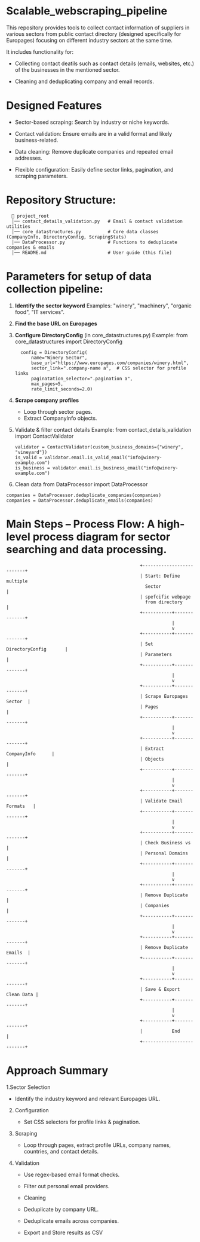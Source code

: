 # Scalable_webscraping_pipeline
This repository provides tools to collect contact information of suppliers in various sectors from public contact directory (designed specifically for Europages) focusing on different industry sectors at the same time. 

It includes functionality for:

  -  Collecting contact deatils such as  contact details (emails, websites, etc.) of the businesses in the mentioned sector.
    
  - Cleaning and deduplicating company and email records.

# Designed Features
  - Sector-based scraping: Search by industry or niche keywords.

  - Contact validation: Ensure emails are in a valid format and likely business-related.

  - Data cleaning: Remove duplicate companies and repeated email addresses.

  - Flexible configuration: Easily define sector links, pagination, and scraping parameters.

# Repository Structure: 

      📂 project_root
      │── contact_details_validation.py   # Email & contact validation utilities
      │── core_datastructures.py          # Core data classes (CompanyInfo, DirectoryConfig, ScrapingStats)
      │── DataProcessor.py                # Functions to deduplicate companies & emails
      │── README.md                       # User guide (this file)

# Parameters for setup of data collection pipeline: 
1. **Identify the sector keyword**
Examples: "winery", "machinery", "organic food", "IT services".
2. **Find the base URL on Europages**
3. **Configure DirectoryConfig** (in core_datastructures.py)
   Example:
   from core_datastructures import DirectoryConfig
      
         config = DirectoryConfig(
             name="Winery Sector",
             base_url="https://www.europages.com/companies/winery.html",
             sector_link=".company-name a",  # CSS selector for profile links
             paginatation_selector=".pagination a",
             max_pages=5,
             rate_limit_seconds=2.0)
   
  5. **Scrape company profiles**
        - Loop through sector pages.
        - Extract CompanyInfo objects.
  6. Validate & filter contact details
     Example: 
         from contact_details_validation import ContactValidator
         
         validator = ContactValidator(custom_business_domains={"winery", "vineyard"})
         is_valid = validator.email.is_valid_email("info@winery-example.com")
         is_business = validator.email.is_business_email("info@winery-example.com")

  7. Clean data
     from DataProcessor import DataProcessor

    companies = DataProcessor.deduplicate_companies(companies)
    companies = DataProcessor.deduplicate_emails(companies)

# Main Steps – Process Flow: A high-level process diagram for sector searching and data processing. 
                                                      +--------------------------+
                                                      | Start: Define multiple 
                                                        Sector                   |
                                                      | spefcific webpage
                                                        from directory           |
                                                      +-----------+--------------+
                                                                  |
                                                                  v
                                                      +-----------+--------------+
                                                      | Set DirectoryConfig       |
                                                      | Parameters                |
                                                      +-----------+--------------+
                                                                  |
                                                                  v
                                                      +-----------+--------------+
                                                      | Scrape Europages Sector  |
                                                      | Pages                    |
                                                      +-----------+--------------+
                                                                  |
                                                                  v
                                                      +-----------+--------------+
                                                      | Extract CompanyInfo      |
                                                      | Objects                  |
                                                      +-----------+--------------+
                                                                  |
                                                                  v
                                                      +-----------+--------------+
                                                      | Validate Email Formats   |
                                                      +-----------+--------------+
                                                                  |
                                                                  v
                                                      +-----------+--------------+
                                                      | Check Business vs        |
                                                      | Personal Domains         |
                                                      +-----------+--------------+
                                                                  |
                                                                  v
                                                      +-----------+--------------+
                                                      | Remove Duplicate         |
                                                      | Companies                |
                                                      +-----------+--------------+
                                                                  |
                                                                  v
                                                      +-----------+--------------+
                                                      | Remove Duplicate Emails  |
                                                      +-----------+--------------+
                                                                  |
                                                                  v
                                                      +-----------+--------------+
                                                      | Save & Export Clean Data |
                                                      +-----------+--------------+
                                                                  |
                                                                  v
                                                      +-----------+--------------+
                                                      |           End            |
                                                      +--------------------------+
                                                      
# Approach Summary
1.Sector Selection
  - Identify the industry keyword and relevant Europages URL.

2. Configuration
   - Set CSS selectors for profile links & pagination.

3. Scraping
   - Loop through pages, extract profile URLs, company names, countries, and contact details.

4. Validation
    - Use regex-based email format checks.
  
    - Filter out personal email providers.
  
    - Cleaning
  
    - Deduplicate by company URL.
  
    - Deduplicate emails across companies.
  
    - Export and Store results as CSV
